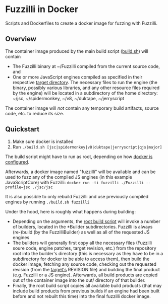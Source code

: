 # Fuzzilli in Docker

Scripts and Dockerfiles to create a docker image for fuzzing with Fuzzilli.

## Overview

The container image produced by the main build script ([build.sh](./build.sh)) will contain

- The Fuzzilli binary at ~/Fuzzilli compiled from the current source code, and
- One or more JavaScript engines compiled as specified in their respective [target directory](../../Targets). The necessary files to run the engine (the binary, possibly various libraries, and any other resource files required by the engine) will be located in a subdirectory of the home directory: ~/jsc, ~/spidermonkey, ~/v8, ~/duktape, ~/jerryscript

The container image will *not* contain any temporary build artifacts, source code, etc. to reduce its size.

## Quickstart

1. Make sure docker is installed
2. Run `./build.sh [jsc|spidermonkey|v8|duktape|jerryscript|qjs|major]`

The build script might have to run as root, depending on how [docker is configured](https://docs.docker.com/engine/install/linux-postinstall/#manage-docker-as-a-non-root-user).

Afterwards, a docker image named "fuzzilli" will be available and can be used to fuzz any of the compiled JS engines (in this example JavaScriptCore) with Fuzzilli: `docker run -ti fuzzilli ./Fuzzilli --profile=jsc ./jsc/jsc`

It is also possible to only rebuild Fuzzilli and use previously compiled engines by running `./build.sh fuzzilli`

Under the hood, here is roughly what happens during building:

- Depending on the arguments, the [root build script](./build.sh) will invoke a number of builders, located in the \*Builder subdirectories. Fuzzilli is always (re-)build (by the FuzzilliBuilder) as well as all of the requested JS engines
- The builders will generally first copy all the necessary files (Fuzzilli soure code, engine patches, target revision, etc.) from the repository root into the builder's directory (this is necessary as they have to be in a subdirectory for docker to be able to access them), then build the docker image, fetching any source code, checking out the requested revision (from the [target's](../../Targets) REVISION file) and building the final product (e.g. Fuzzilli or a JS engine). Afterwards, all build products are copied out of the container image into the out/ directory of that builder.
- Finally, the root build script copies all available build products (that may include build products from previous builds if an engine had been built before and not rebuilt this time) into the final fuzzilli docker image.
